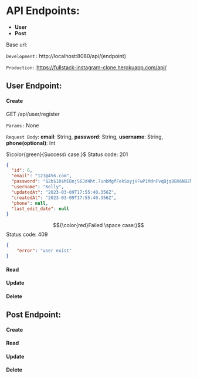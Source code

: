 # API Endpoints:

- **User**
- **Post**

Base url:

`Development:` http://localhost:8080/api/(endpoint)

`Production:` https://fullstack-instagram-clone.herokuapp.com/api/

## User Endpoint:

#### Create

GET /api/user/register

`Params:` None

`Request Body`: **email**: String, **password**: String, **username**: String, **phone(optional)**: Int

$\color{green}{Success\ case:}$ Status code: 201

```JSON
{
  "id": 6,
  "email": "123@456.com",
  "password": "$2b$10$MIBnjS6Jd4ht.7unbMgfFekSxyjHFwP1MdnFvqBjq8BX6NBZhzhPK",
  "username": "Kelly",
  "updatedAt": "2023-03-09T17:55:40.356Z",
  "createdAt": "2023-03-09T17:55:40.356Z",
  "phone": null,
  "last_edit_date": null
}
```

$${\color{red}Failed \space case:}$$ Status code: 409

```JSON
{
    "error": "user exist"
}

```

#### Read

#### Update

#### Delete

## Post Endpoint:

#### Create

#### Read

#### Update

#### Delete
